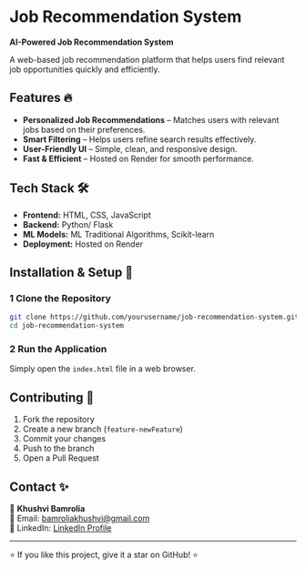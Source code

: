 # Job Recommendation System

**AI-Powered Job Recommendation System**

A web-based job recommendation platform that helps users find relevant job opportunities quickly and efficiently. 

## Features 🔥
- **Personalized Job Recommendations** – Matches users with relevant jobs based on their preferences.
- **Smart Filtering** – Helps users refine search results effectively.
- **User-Friendly UI** – Simple, clean, and responsive design.
- **Fast & Efficient** – Hosted on Render for smooth performance.

## Tech Stack 🛠️
- **Frontend:** HTML, CSS, JavaScript
- **Backend:** Python/ Flask
- **ML Models:** ML Traditional Algorithms, Scikit-learn
- **Deployment:** Hosted on Render

## Installation & Setup 📌
### 1️ Clone the Repository
```sh
git clone https://github.com/yourusername/job-recommendation-system.git
cd job-recommendation-system
```

### 2️ Run the Application
Simply open the `index.html` file in a web browser.


## Contributing 🤝
1. Fork the repository
2. Create a new branch (`feature-newFeature`)
3. Commit your changes
4. Push to the branch
5. Open a Pull Request


## Contact ✨
👤 **Khushvi Bamrolia**  
📧 Email: bamroliakhushvi@gmail.com  
🔗 LinkedIn: [LinkedIn Profile](https://www.linkedin.com/in/khusshvii)

---
⭐ If you like this project, give it a star on GitHub! ⭐
